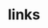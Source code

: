 ---
layout: archive
title: "links"
permalink: /links/
author_profile: true
redirect_from:
  - /links
---